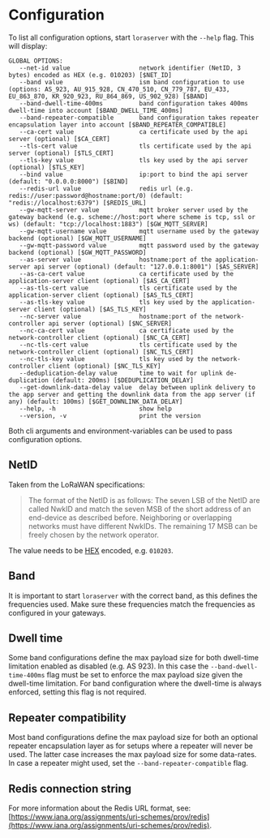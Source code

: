 # Configuration

To list all configuration options, start `loraserver` with the `--help`
flag. This will display:

```
GLOBAL OPTIONS:
   --net-id value                   network identifier (NetID, 3 bytes) encoded as HEX (e.g. 010203) [$NET_ID]
   --band value                     ism band configuration to use (options: AS_923, AU_915_928, CN_470_510, CN_779_787, EU_433, EU_863_870, KR_920_923, RU_864_869, US_902_928) [$BAND]
   --band-dwell-time-400ms          band configuration takes 400ms dwell-time into account [$BAND_DWELL_TIME_400ms]
   --band-repeater-compatible       band configuration takes repeater encapsulation layer into account [$BAND_REPEATER_COMPATIBLE]
   --ca-cert value                  ca certificate used by the api server (optional) [$CA_CERT]
   --tls-cert value                 tls certificate used by the api server (optional) [$TLS_CERT]
   --tls-key value                  tls key used by the api server (optional) [$TLS_KEY]
   --bind value                     ip:port to bind the api server (default: "0.0.0.0:8000") [$BIND]
   --redis-url value                redis url (e.g. redis://user:password@hostname:port/0) (default: "redis://localhost:6379") [$REDIS_URL]
   --gw-mqtt-server value           mqtt broker server used by the gateway backend (e.g. scheme://host:port where scheme is tcp, ssl or ws) (default: "tcp://localhost:1883") [$GW_MQTT_SERVER]
   --gw-mqtt-username value         mqtt username used by the gateway backend (optional) [$GW_MQTT_USERNAME]
   --gw-mqtt-password value         mqtt password used by the gateway backend (optional) [$GW_MQTT_PASSWORD]
   --as-server value                hostname:port of the application-server api server (optional) (default: "127.0.0.1:8001") [$AS_SERVER]
   --as-ca-cert value               ca certificate used by the application-server client (optional) [$AS_CA_CERT]
   --as-tls-cert value              tls certificate used by the application-server client (optional) [$AS_TLS_CERT]
   --as-tls-key value               tls key used by the application-server client (optional) [$AS_TLS_KEY]
   --nc-server value                hostname:port of the network-controller api server (optional) [$NC_SERVER]
   --nc-ca-cert value               ca certificate used by the network-controller client (optional) [$NC_CA_CERT]
   --nc-tls-cert value              tls certificate used by the network-controller client (optional) [$NC_TLS_CERT]
   --nc-tls-key value               tls key used by the network-controller client (optional) [$NC_TLS_KEY]
   --deduplication-delay value      time to wait for uplink de-duplication (default: 200ms) [$DEDUPLICATION_DELAY]
   --get-downlink-data-delay value  delay between uplink delivery to the app server and getting the downlink data from the app server (if any) (default: 100ms) [$GET_DOWNLINK_DATA_DELAY]
   --help, -h                       show help
   --version, -v                    print the version
```

Both cli arguments and environment-variables can be used to pass configuration
options.

## NetID

Taken from the LoRaWAN specifications:

> The format of the NetID is as follows: The seven LSB of the NetID are called NwkID and
> match the seven MSB of the short address of an end-device as described before.
> Neighboring or overlapping networks must have different NwkIDs. The remaining 17 MSB
> can be freely chosen by the network operator.

The value needs to be [HEX](https://en.wikipedia.org/wiki/Hexadecimal) encoded, e.g. ``010203``.

## Band

It is important to start `loraserver` with the correct band, as this defines
the frequencies used. Make sure these frequencies match the frequencies as
configured in your gateways.

## Dwell time

Some band configurations define the max payload size for both dwell-time
limitation enabled as disabled (e.g. AS 923). In this case the
`--band-dwell-time-400ms` flag must be set to enforce the max payload size
given the dwell-time limitation. For band configuration where the dwell-time is
always enforced, setting this flag is not required.

## Repeater compatibility

Most band configurations define the max payload size for both an optional
repeater encapsulation layer as for setups where a repeater will never
be used. The latter case increases the max payload size for some data-rates.
In case a repeater might used, set the `--band-repeater-compatible` flag.

## Redis connection string

For more information about the Redis URL format, see:
[https://www.iana.org/assignments/uri-schemes/prov/redis](https://www.iana.org/assignments/uri-schemes/prov/redis).
